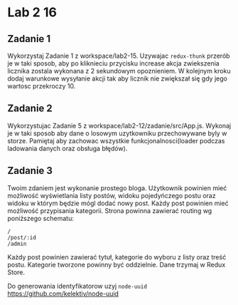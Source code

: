 # Lab 2 16

## Zadanie 1
Wykorzystaj Zadanie 1 z workspace/lab2-15. Uzywajac `redux-thunk` przerób je w taki sposob, aby po kliknieciu przycisku increase akcja zwiekszenia licznika zostala wykonana z 2 sekundowym opoznieniem.
W kolejnym kroku dodaj warunkowe wysyłanie akcji tak aby licznik nie zwiększał się gdy jego wartosc przekroczy 10.

## Zadanie 2
Wykorzystujac Zadanie 5 z workspace/lab2-12/zadanie/src/App.js. Wykonaj je w taki sposob aby dane o losowym uzytkowniku przechowywane byly w storze. Pamiętaj aby zachowac wszystkie funkcjonalnosci(loader podczas ladowania danych oraz obsługa błędów).

## Zadanie 3
Twoim zdaniem jest wykonanie prostego bloga. Użytkownik powinien mieć możliwość wyświetlania listy postów, widoku pojedyńczego postu oraz widoku w którym będzie mógl dodać nowy post.
Każdy post powinien mieć możliwość przypisania kategorii. 
Strona powinna zawierać routing wg poniższego schematu: 
```
/
/post/:id
/admin
```
Każdy post powinien zawierać tytuł, kategorie do wyboru z listy oraz treść postu. Kategorie tworzone powinny być oddzielnie. 
Dane trzymaj w Redux Store. 

Do generowania identyfikatorow uzyj `node-uuid` https://github.com/kelektiv/node-uuid
